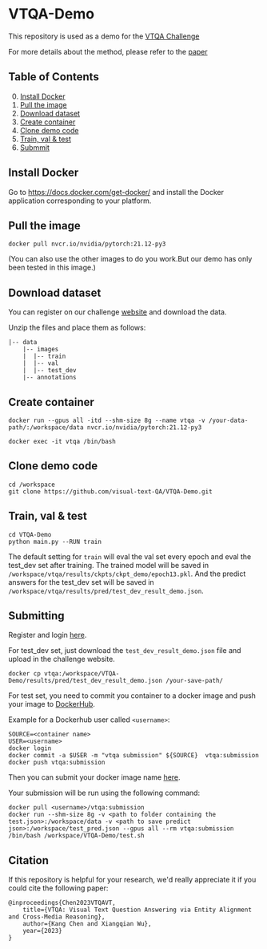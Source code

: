 # VTQA-Demo

This repository is used as a demo for the [VTQA Challenge](https://visual-text-qa.github.io/)

For more details about the method, please refer to the [paper](https://arxiv.org/abs/2303.02635)

## Table of Contents

0. [Install Docker](#Prerequisites)
0. [Pull the image](#Training)
0. [Download dataset](#Validation-and-Testing)
0. [Create container](#Pretrained-models)
0. [Clone demo code](#Pretrained-models)
0. [Train, val & test](#citation)
0. [Submmit](#citation)

## Install Docker

Go to <https://docs.docker.com/get-docker/> and install the Docker application corresponding to your platform.

## Pull the image

```
docker pull nvcr.io/nvidia/pytorch:21.12-py3
```

(You can also use the other images to do you work.But our demo has only been tested in this image.)

## Download dataset

You can register on our challenge [website](http://vtqa-challenge.fixtankwun.top:20010/) and download the data.

Unzip the files and place them as follows:

```angular2html
|-- data
    |-- images
    |  |-- train
    |  |-- val
    |  |-- test_dev
    |-- annotations
```

## Create container

```
docker run --gpus all -itd --shm-size 8g --name vtqa -v /your-data-path/:/workspace/data nvcr.io/nvidia/pytorch:21.12-py3
```

```
docker exec -it vtqa /bin/bash
```

## Clone demo code

```
cd /workspace
git clone https://github.com/visual-text-QA/VTQA-Demo.git
```

## Train, val & test

```
cd VTQA-Demo
python main.py --RUN train
```

The default setting for `train` will eval the val set every epoch and eval the test_dev set after training. The trained model will be saved in `/workspace/vtqa/results/ckpts/ckpt_demo/epoch13.pkl`. And the predict answers for the test_dev set will be saved in `/workspace/vtqa/results/pred/test_dev_result_demo.json`.

## Submitting

Register and login [here](http://vtqa-challenge.fixtankwun.top:20010/).

For test_dev set, just download the `test_dev_result_demo.json` file and upload in the challenge website.

```
docker cp vtqa:/workspace/VTQA-Demo/results/pred/test_dev_result_demo.json /your-save-path/
```

For test set, you need to commit you container to a docker image and push your image to [DockerHub](https://hub.docker.com/).

Example for a Dockerhub user called `<username>`:
```
SOURCE=<container name>
USER=<username>
docker login
docker commit -a $USER -m "vtqa submission" ${SOURCE}  vtqa:submission
docker push vtqa:submission
```

Then you can submit your docker image name [here](http://vtqa-challenge.fixtankwun.top:20010/).

Your submission will be run using the following command: 

```
docker pull <username>/vtqa:submission
docker run --shm-size 8g -v <path to folder containing the test.json>:/workspace/data -v <path to save predict json>:/workspace/test_pred.json --gpus all --rm vtqa:submission /bin/bash /workspace/VTQA-Demo/test.sh
```

## Citation

If this repository is helpful for your research, we'd really appreciate it if you could cite the following paper:

```
@inproceedings{Chen2023VTQAVT, 
    title={VTQA: Visual Text Question Answering via Entity Alignment and Cross-Media Reasoning}, 
    author={Kang Chen and Xiangqian Wu}, 
    year={2023} 
}
```
